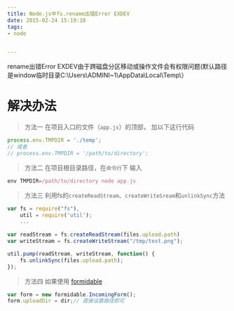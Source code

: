 ```yaml
---
title: Node.js中fs.rename出错Error EXDEV
date: 2015-02-24 15:19:18
tags:
- node


---
```


rename出错Error EXDEV由于跨磁盘分区移动或操作文件会有权限问题(默认路径是window临时目录C:\Users\ADMINI~1\AppData\Local\Temp\）
<!-- more -->




# 解决办法

> 方法一
> 在项目入口的文件（`app.js`）的顶部， 加以下这行代码

```js
process.env.TMPDIR = './temp';
// 或者
// process.env.TMPDIR = '/path/to/directory';
```

> 方法二 
> 在项目根目录路径，在`命令行`下 输入

```js
env TMPDIR=/path/to/directory node app.js
```


> 方法三 
> 利用fs的`createReadStream`、`createWriteSream`和`unlinkSync`方法

```js
var fs = require("fs"),
    util = require('util');
    ...
    
var readStream = fs.createReadStream(files.upload.path)
var writeStream = fs.createWriteStream("/tmp/test.png");

util.pump(readStream, writeStream, function() {
    fs.unlinkSync(files.upload.path);
});
```

> 方法四
> 如果使用 [formidable](https://github.com/felixge/node-formidable)

```js
var form = new formidable.IncomingForm();
form.uploadDir = dir;// 直接设置路径即可
```

